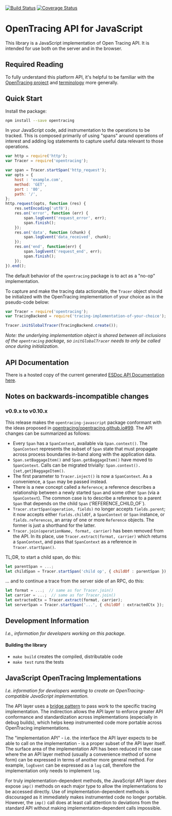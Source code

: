 [![Build Status][ci-img]][ci] [![Coverage Status][cov-img]][cov]

# OpenTracing API for JavaScript

This library is a JavaScript implementation of Open Tracing API. It is intended for use both on the server and in the browser.

## Required Reading

To fully understand this platform API, it's helpful to be familiar with the [OpenTracing project](http://opentracing.io) and
[terminology](http://opentracing.io/spec/) more generally.

## Quick Start

Install the package:

```bash
npm install --save opentracing
```

In your JavaScript code, add instrumentation to the operations to be tracked. This is composed primarily of using "spans" around operations of interest and adding log statements to capture useful data relevant to those operations.

```js
var http = require('http');
var Tracer = require('opentracing');

var span = Tracer.startSpan('http_request');
var opts = {
    host : 'example.com',
    method: 'GET',
    port : '80',
    path: '/',
};
http.request(opts, function (res) {
    res.setEncoding('utf8');
    res.on('error', function (err) {
        span.logEvent('request_error', err);
        span.finish();
    });
    res.on('data', function (chunk) {
        span.logEvent('data_received', chunk);
    });
    res.on('end', function(err) {
        span.logEvent('request_end', err);
        span.finish();
    });
}).end();
```

The default behavior of the `opentracing` package is to act as a "no-op" implementation.

To capture and make the tracing data actionable, the `Tracer` object should be initialized with the OpenTracing implementation of your choice as in the pseudo-code below:

```js
var Tracer = require('opentracing');
var TracingBackend = require('tracing-implementation-of-your-choice');

Tracer.initGlobalTracer(TracingBackend.create());
```

*Note: the underlying implementation object is shared between all inclusions of the `opentracing` package, so `initGlobalTracer` needs to only be called once during initialization.*

## API Documentation

There is a hosted copy of the current generated [ESDoc API Documentation here](https://doc.esdoc.org/github.com/opentracing/opentracing-javascript/).

## Notes on backwards-incompatible changes

### v0.9.x to v0.10.x

This release makes the `opentracing-javascript` package conformant with the ideas proposed in [opentracing/opentracing.github.io#99](https://github.com/opentracing/opentracing.github.io/issues/99). The API changes can be summarized as follows:

* Every `Span` has a `SpanContext`, available via `Span.context()`. The `SpanContext` represents the subset of `Span` state that must propagate across process boundaries in-band along with the application data.
* `Span.setBaggageItem()` and `Span.getBaggageItem()` have moved to `SpanContext`. Calls can be migrated trivially: `Span.context().{set,get}BaggageItem()`.
* The first parameter to `Tracer.inject()` is now a `SpanContext`. As a convenience, a `Span` may be passed instead.
* There is a new concept called a `Reference`; a reference describes a relationship between a newly started `Span` and some other `Span` (via a `SpanContext`). The common case is to describe a reference to a parent `Span` that depends on the child `Span` ('REFERENCE_CHILD_OF`).
* `Tracer.startSpan(operation, fields)` no longer accepts `fields.parent`; it now accepts either `fields.childOf`, a `SpanContext` or `Span` instance, or `fields.references`, an array of one or more `Reference` objects. The former is just a shorthand for the latter.
* `Tracer.join(operationName, format, carrier)` has been removed from the API. In its place, use `Tracer.extract(format, carrier)` which returns a `SpanContext`, and pass that `SpanContext` as a reference in `Tracer.startSpan()`.

TL;DR, to start a child span, do this:

```javascript
let parentSpan = ...;
let childSpan = Tracer.startSpan('child op', { childOf : parentSpan });
```

... and to continue a trace from the server side of an RPC, do this:

```javascript
let format = ...;  // same as for Tracer.join()
let carrier = ...;  // same as for Tracer.join()
let extractedCtx = Tracer.extract(format, carrier);
let serverSpan = Tracer.startSpan('...', { childOf : extractedCtx });
```

## Development Information

*I.e., information for developers working on this package.*

#### Building the library

* `make build` creates the compiled, distributable code
* `make test` runs the tests

## JavaScript OpenTracing Implementations

*I.e. information for developers wanting to create an OpenTracing-compatible JavaScript implementation.*

The API layer uses a [bridge pattern](https://en.wikipedia.org/wiki/Bridge_pattern) to pass work to the specific tracing implementation. The indirection allows the API layer to enforce greater API conformance and standardization across implementations (especially in debug builds), which helps keep instrumented code more portable across OpenTracing implementations.

The "implementation API" - i.e. the interface the API layer expects to be able to call on the implementation - is a proper subset of the API layer itself. The surface area of the implementation API has been reduced in the case where the an API layer method (usually a convenience method of some form) can be expressed in terms of another more general method. For example, `logEvent` can be expressed as a `log` call, therefore the implementation only needs to implement `log`.

For truly implementation-dependent methods, the JavaScript API layer *does* expose `imp()` methods on each major type to allow the implementations to be accessed directly. Use of implementation-dependent methods is discouraged as it immediately makes instrumented code no longer portable.  However, the `imp()` call does at least call attention to deviations from the standard API without making implementation-dependent calls impossible.


  [ci-img]: https://travis-ci.org/opentracing/opentracing-javascript.svg?branch=master
  [cov-img]: https://coveralls.io/repos/github/opentracing/opentracing-javascript/badge.svg?branch=master
  [ci]: https://travis-ci.org/opentracing/opentracing-javascript
  [cov]: https://coveralls.io/github/opentracing/opentracing-javascript?branch=master

